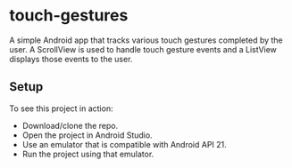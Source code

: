 # touch-gestures
A simple Android app that tracks various touch gestures completed by the user. A ScrollView is used to handle touch gesture events and a ListView displays those events to the user.

## Setup
To see this project in action:
* Download/clone the repo.
* Open the project in Android Studio.
* Use an emulator that is compatible with Android API 21.
* Run the project using that emulator.
